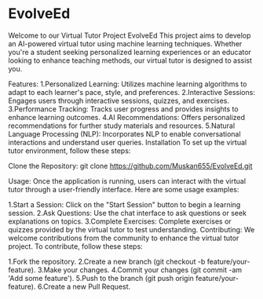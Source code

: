 # EvolveEd
Welcome to our Virtual Tutor Project EvolveEd This project aims to develop an AI-powered virtual tutor using machine learning techniques. Whether you're a student seeking personalized learning experiences or an educator looking to enhance teaching methods, our virtual tutor is designed to assist you.

Features:
1.Personalized Learning: Utilizes machine learning algorithms to adapt to each learner's pace, style, and preferences.
2.Interactive Sessions: Engages users through interactive sessions, quizzes, and exercises.
3.Performance Tracking: Tracks user progress and provides insights to enhance learning outcomes.
4.AI Recommendations: Offers personalized recommendations for further study materials and resources.
5.Natural Language Processing (NLP): Incorporates NLP to enable conversational interactions and understand user queries.
Installation
To set up the virtual tutor environment, follow these steps:

Clone the Repository:
git clone https://github.com/Muskan655/EvolveEd.git

Usage:
Once the application is running, users can interact with the virtual tutor through a user-friendly interface. Here are some usage examples:

1.Start a Session: Click on the "Start Session" button to begin a learning session.
2.Ask Questions: Use the chat interface to ask questions or seek explanations on topics.
3.Complete Exercises: Complete exercises or quizzes provided by the virtual tutor to test understanding.
Contributing:
We welcome contributions from the community to enhance the virtual tutor project. To contribute, follow these steps:

1.Fork the repository.
2.Create a new branch (git checkout -b feature/your-feature).
3.Make your changes.
4.Commit your changes (git commit -am 'Add some feature').
5.Push to the branch (git push origin feature/your-feature).
6.Create a new Pull Request.

